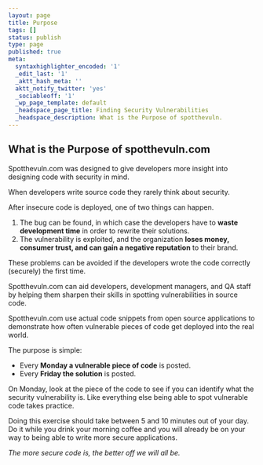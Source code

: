 ```yaml
---
layout: page
title: Purpose
tags: []
status: publish
type: page
published: true
meta:
  syntaxhighlighter_encoded: '1'
  _edit_last: '1'
  _aktt_hash_meta: ''
  aktt_notify_twitter: 'yes'
  _sociableoff: '1'
  _wp_page_template: default
  _headspace_page_title: Finding Security Vulnerabilities
  _headspace_description: What is the Purpose of spotthevuln.
---
```


## What is the Purpose of spotthevuln.com
Spotthevuln.com was designed to give developers more insight into designing code with security in mind.

When developers write source code they rarely think about security.

After insecure code is deployed, one of two things can happen.

1. The bug can be found, in which case the developers have to __waste development time__ in order to rewrite their solutions.
2. The vulnerability is exploited, and the organization __loses money, consumer trust, and can gain a negative reputation__ to their brand.

These problems can be avoided if the developers wrote the code correctly (securely) the first time.

Spotthevuln.com can aid developers, development managers, and QA staff by helping them sharpen their skills in spotting vulnerabilities in source code.

Spotthevuln.com use actual code snippets from open source applications to demonstrate how often vulnerable pieces of code get deployed into the real world.

The purpose is simple:
* Every __Monday a vulnerable piece of code__ is posted.
* Every __Friday the solution__ is posted.

On Monday, look at the piece of the code to see if you can identify what the security vulnerability is. Like everything else being able to spot vulnerable code takes practice.

Doing this exercise should take between 5 and 10 minutes out of your day. Do it while you drink your morning coffee and you will already be on your way to being able to write more secure applications.

_The more secure code is, the better off we will all be._
